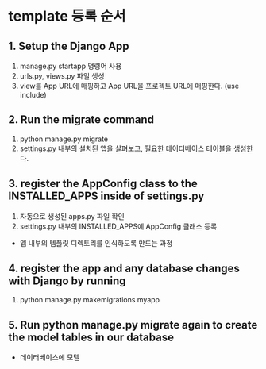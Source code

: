 # template 등록 순서
## 1. Setup the Django App
1. manage.py startapp 명령어 사용
2. urls.py, views.py 파일 생성
3. view를 App URL에 매핑하고 App URL을 프로젝트 URL에 매핑한다. (use include)

## 2. Run the migrate command
1. python manage.py migrate
2. settings.py 내부의 설치된 앱을 살펴보고, 필요한 데이터베이스 테이블을 생성한다.
## 3. register the AppConfig class to the INSTALLED_APPS inside of settings.py
1. 자동으로 생성된 apps.py 파일 확인
2. settings.py 내부의 INSTALLED_APPS에 AppConfig 클래스 등록
- 앱 내부의 템플릿 디렉토리를 인식하도록 만드는 과정
## 4. register the app and any database changes with Django by running
1. python manage.py makemigrations myapp
## 5. Run python manage.py migrate again to create the model tables in our database
- 데이터베이스에 모델 